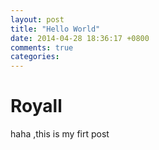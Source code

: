 ```yaml
---
layout: post
title: "Hello World"
date: 2014-04-28 18:36:17 +0800
comments: true
categories: 
---
```


# Royall

haha ,this is my firt post
